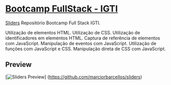 # [Bootcamp FullStack - IGTI](https://github.com/marciorbarcellos/sliders)

[Sliders](https://github.com/marciorbarcellos/sliders) Repositório Bootcamp Full Stack IGTI.

Utilização de elementos HTML.
Utilização de CSS.
Utilização de identificadores em elementos HTML.
Captura de referência de elementos com JavaScript.
Manipulação de eventos com JavaScript.
Utilização de funções com JavaScript e CSS.
Manipulação direta de CSS com JavaScript.

## Preview

[![Sliders Preview](https://github.com/marciorbarcellos/sliders/sliders.gif)]
(https://github.com/marciorbarcellos/sliders)

